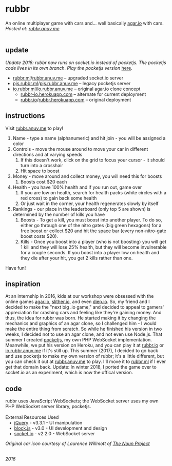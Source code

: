 # rubbr
An online multiplayer game with cars and... well basically [agar.io](http://agar.io) with cars.  
*Hosted at: [rubbr.anuv.me](http://rubbr.anuv.me)*  
&nbsp;  

## update
*Update 2018: rubbr now runs on socket.io instead of pocketjs. The pocketjs code lives in its own branch. Play the pocketjs version* [here](http://pjs.rubbr.anuv.me).
  - [rubbr.ml](http://rubbr.ml)/[rubbr.anuv.me](http://rubbr.anuv.me) – upgraded socket.io server
  - [pjs.rubbr.ml](http://pjs.rubbr.ml)/[pjs.rubbr.anuv.me](http://pjs.rubbr.anuv.me) – legacy pocketjs server
  - [io.rubbr.ml](http://io.rubbr.ml)/[io.rubbr.anuv.me](io.rubbr.anuv.me) – original agar.io clone concept
    - [rubbr-io.herokuapp.com](https://rubbr-io.herokuapp.com) – alternate for current deployment
    - [rubbr.io](http://rubbr.io)/[rubbr.herokuapp.com](https://rubbr.herokuapp.com) – original deployment
  
## instructions
 Visit [rubbr.anuv.me](http://rubbr.anuv.me) to play!

 1. Name - type a name (alphanumeric) and hit join - you will be assigned a color
 2. Controls - move the mouse around to move your car in different directions and at varying speeds
    1. If this doesn't work, click on the grid to focus your cursor - it should turn into a crosshair
    2. Hit space to boost
 3. Money - move around and collect money, you will need this for boosts
    1. Boosts cost $20 each
 4. Health - you have 100% health and if you run out, game over
    1. If you are low on health, search for health packs (white circles with a red cross) to gain back some health
    2. Or just wait in the corner, your health regenerates slowly by itself
 5. Rankings - our place in the leaderboard (only top 5 are shown) is determined by the number of kills you have
    1. Boosts - To get a kill, you must boost into another player. To do so, either go through one of the nitro gates (big green hexagons) for a free boost or collect $20 and hit the space bar (every non-nitro-gate boost costs $20).
    2. Kills - Once you boost into a player (who is not boosting) you will get 1 kill and they will lose 25% health, but they will become invulnerable for a couple seconds. If you boost into a player low on health and they die after your hit, you get 2 kills rather than one.

Have fun!

## inspiration
At an internship in 2016, kids at our workshop were obsessed with the online games [agar.io](http://agar.io), [slither.io](http://slither.io), and even [diep.io](http://diep.io). So, my friend and I decided to make the "next big .io game," and decided to appeal to gamers' appreciation for crashing cars and feeling like they're gaining money. And thus, the idea for rubbr was born. He started making it by changing the mechanics and graphics of an agar clone, so I challenged him - I would make the entire thing from scratch. So while he finished his version in two weeks, I decided not to use an agar clone, and not even use Node.js. That summer I created [pocketjs](https://github.com/anuvgupta/pocketjs), my own PHP WebSocket implementation. Meanwhile, we put his version on Heroku, and you can play it at [rubbr.io](http://rubbr.io) or [io.rubbr.anuv.me](http://io.rubbr.anuv.me) if it's still up. This summer (2017), I decided to go back and use pocketjs to make my own version of rubbr; it's a little different, but you can check it out at [rubbr.anuv.me](http://rubbr.anuv.me) to play. I'll move it to [rubbr.ml](http://rubbr.ml) if I ever get that domain back. Update: In winter 2018, I ported the game over to socket.io as an experiment, which is now the offical version.

## code
rubbr uses JavaScript WebSockets; the WebSocket server uses my own PHP WebSocket server library, pocketjs.  
&nbsp;  
External Resources Used  
&nbsp;&nbsp;&nbsp;•&nbsp;&nbsp;[jQuery](https://jquery.com/) - v3.3.1 - UI manipulation  
&nbsp;&nbsp;&nbsp;•&nbsp;&nbsp;[block.js](https://github.com/anuvgupta/block.js) - v3.0 - UI development and design  
&nbsp;&nbsp;&nbsp;•&nbsp;&nbsp;[socket.io](https://socket.io) - v2.2.0 - WebSocket server  

*Original car icon courtesy of Laurence Willmott of [The Noun Project](https://thenounproject.com/)*   



&nbsp;  
*2016*
